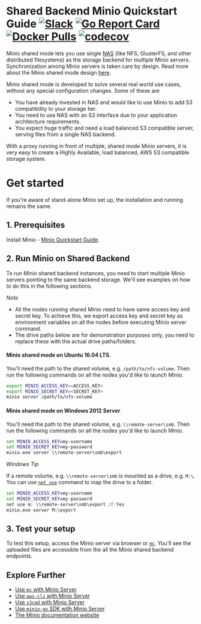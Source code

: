 # Shared Backend Minio Quickstart Guide [![Slack](https://slack.minio.io/slack?type=svg)](https://slack.minio.io) [![Go Report Card](https://goreportcard.com/badge/pydio/minio-srv)](https://goreportcard.com/report/pydio/minio-srv) [![Docker Pulls](https://img.shields.io/docker/pulls/pydio/minio-srv.svg?maxAge=604800)](https://hub.docker.com/r/pydio/minio-srv/) [![codecov](https://codecov.io/gh/pydio/minio-srv/branch/master/graph/badge.svg)](https://codecov.io/gh/pydio/minio-srv)

Minio shared mode lets you use single [NAS](https://en.wikipedia.org/wiki/Network-attached_storage) (like NFS, GlusterFS, and other 
distributed filesystems) as the storage backend for multiple Minio servers. Synchronization among Minio servers is taken care by design. 
Read more about the Minio shared mode design [here](https://github.com/pydio/minio-srv/blob/master/docs/shared-backend/DESIGN.md).

Minio shared mode is developed to solve several real world use cases, without any special configuration changes. Some of these are

- You have already invested in NAS and would like to use Minio to add S3 compatibility to your storage tier.
- You need to use NAS with an S3 interface due to your application architecture requirements.
- You expect huge traffic and need a load balanced S3 compatible server, serving files from a single NAS backend. 

With a proxy running in front of multiple, shared mode Minio servers, it is very easy to create a Highly Available, load balanced, AWS S3 compatible storage system. 

# Get started

If you're aware of stand-alone Minio set up, the installation and running remains the same. 

## 1. Prerequisites

Install Minio - [Minio Quickstart Guide](https://docs.minio.io/docs/minio).

## 2. Run Minio on Shared Backend

To run Minio shared backend instances, you need to start multiple Minio servers pointing to the same backend storage. We'll see examples on how to do this in the following sections.

*Note*

- All the nodes running shared Minio need to have same access key and secret key. To achieve this, we export access key and secret key as environment variables on all the nodes before executing Minio server command.
- The drive paths below are for demonstration purposes only, you need to replace these with the actual drive paths/folders.

#### Minio shared mode on Ubuntu 16.04 LTS. 

You'll need the path to the shared volume, e.g. `/path/to/nfs-volume`. Then run the following commands on all the nodes you'd like to launch Minio.

```sh
export MINIO_ACCESS_KEY=<ACCESS_KEY>
export MINIO_SECRET_KEY=<SECRET_KEY>
minio server /path/to/nfs-volume
```

#### Minio shared mode on Windows 2012 Server

You'll need the path to the shared volume, e.g. `\\remote-server\smb`. Then run the following commands on all the nodes you'd like to launch Minio.

```cmd
set MINIO_ACCESS_KEY=my-username
set MINIO_SECRET_KEY=my-password
minio.exe server \\remote-server\smb\export
```

*Windows Tip*

If a remote volume, e.g. `\\remote-server\smb` is mounted as a drive, e.g. `M:\`. You can use [`net use`](https://technet.microsoft.com/en-us/library/bb490717.aspx) command to map the drive to a folder. 

```cmd
set MINIO_ACCESS_KEY=my-username
set MINIO_SECRET_KEY=my-password
net use m: \\remote-server\smb\export /P:Yes
minio.exe server M:\export
```

## 3. Test your setup

To test this setup, access the Minio server via browser or [`mc`](https://docs.minio.io/docs/minio-client-quickstart-guide). You’ll see the uploaded files are accessible from the all the Minio shared backend endpoints.

## Explore Further
- [Use `mc` with Minio Server](https://docs.minio.io/docs/minio-client-quickstart-guide)
- [Use `aws-cli` with Minio Server](https://docs.minio.io/docs/aws-cli-with-minio)
- [Use `s3cmd` with Minio Server](https://docs.minio.io/docs/s3cmd-with-minio)
- [Use `minio-go` SDK with Minio Server](https://docs.minio.io/docs/golang-client-quickstart-guide)
- [The Minio documentation website](https://docs.minio.io)
